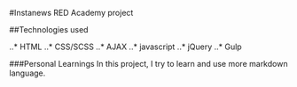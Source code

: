 #Instanews RED Academy project

##Technologies used

..* HTML
..* CSS/SCSS
..* AJAX
..* javascript
..* jQuery
..* Gulp

###Personal Learnings
In this project, I try to learn and use more markdown language.

